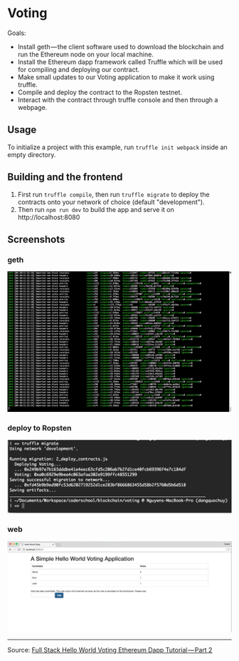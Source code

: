 # Voting

Goals:

- Install geth — the client software used to download the blockchain and run the Ethereum node on your local machine.
- Install the Ethereum dapp framework called Truffle which will be used for compiling and deploying our contract.
- Make small updates to our Voting application to make it work using truffle.
- Compile and deploy the contract to the Ropsten testnet.
- Interact with the contract through truffle console and then through a webpage.

## Usage

To initialize a project with this example, run `truffle init webpack` inside an empty directory.

## Building and the frontend

1. First run `truffle compile`, then run `truffle migrate` to deploy the contracts onto your network of choice (default "development").
1. Then run `npm run dev` to build the app and serve it on http://localhost:8080

## Screenshots

### geth
![geth](./screenshoots/geth.png)

### deploy to Ropsten
![deploy](./screenshoots/deploy.png)

### web
![web](./screenshoots/web.png)

-----

Source: [Full Stack Hello World Voting Ethereum Dapp Tutorial — Part 2](https://medium.com/@mvmurthy/full-stack-hello-world-voting-ethereum-dapp-tutorial-part-2-30b3d335aa1f)


